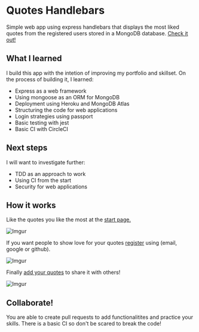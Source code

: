 # Quotes Handlebars
Simple web app using express handlebars that displays the most liked quotes from the registered users stored in a MongoDB database.
[Check it out!](https://quotes-handlebars.herokuapp.com/quotes/public)

## What I learned
I build this app with the intetion of improving my portfolio and skillset. On the process of building it, I learned:
- Express as a web framework
- Using mongoose as an ORM for MongoDB
- Deployment using Heroku and MongoDB Atlas
- Structuring the code for web applications
- Login strategies using passport
- Basic testing with jest
- Basic CI with CircleCI

## Next steps
I will want to investigate further: 
- TDD as an approach to work
- Using CI from the start
- Security for web applications

## How it works
Like the quotes you like the most at the [start page.](https://quotes-handlebars.herokuapp.com/quotes/public)  

![Imgur](https://i.imgur.com/gctIDkz.png)

If you want people to show love for your quotes [register](https://quotes-handlebars.herokuapp.com/users/login) using (email, google or github).  

![Imgur](https://i.imgur.com/zPvR6L8.png)  
  
Finally [add your quotes](https://quotes-handlebars.herokuapp.com/quotes/add) to share it with others!  
  
![Imgur](https://i.imgur.com/zlLF1Ep.png)

## Collaborate!
You are able to create pull requests to add functionalitites and practice your skills. There is a basic CI so don't be scared to break the code!
